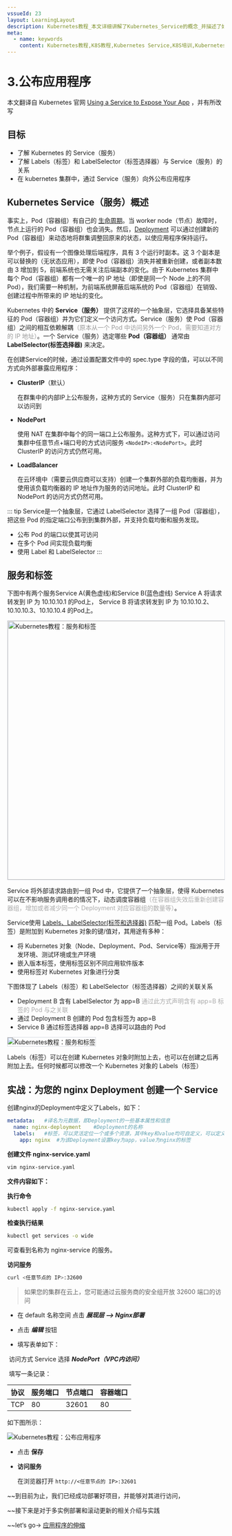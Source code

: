 ```yaml
---
vssueId: 23
layout: LearningLayout
description: Kubernetes教程_本文详细讲解了Kubernetes_Service的概念_并描述了如何使用kubectl_Kuboard创建一个Service_以使得部署在Kubernetes上的容器可以被访问
meta:
  - name: keywords
    content: Kubernetes教程,K8S教程,Kubernetes Service,K8S培训,Kubernetes培训
---
```


# 3.公布应用程序

<AdSenseTitle/>

本文翻译自 Kubernetes 官网 [Using a Service to Expose Your App](https://kubernetes.io/docs/tutorials/kubernetes-basics/expose/expose-intro/) ，并有所改写

## 目标

- 了解 Kubernetes 的 Service（服务）
- 了解 Labels（标签）和 LabelSelector（标签选择器）与 Service（服务）的关系
- 在 kubernetes 集群中，通过 Service（服务）向外公布应用程序

## Kubernetes Service（服务）概述

事实上，Pod（容器组）有自己的 [生命周期](https://kubernetes.io/docs/concepts/workloads/pods/pod-lifecycle/)。当 worker node（节点）故障时，节点上运行的 Pod（容器组）也会消失。然后，[Deployment](https://kubernetes.io/docs/concepts/workloads/controllers/deployment/) 可以通过创建新的 Pod（容器组）来动态地将群集调整回原来的状态，以使应用程序保持运行。

举个例子，假设有一个图像处理后端程序，具有 3 个运行时副本。这 3 个副本是可以替换的（无状态应用），即使 Pod（容器组）消失并被重新创建，或者副本数由 3 增加到 5，前端系统也无需关注后端副本的变化。由于 Kubernetes 集群中每个 Pod（容器组）都有一个唯一的 IP 地址（即使是同一个 Node 上的不同 Pod），我们需要一种机制，为前端系统屏蔽后端系统的 Pod（容器组）在销毁、创建过程中所带来的 IP 地址的变化。

Kubernetes 中的 **Service（服务）** 提供了这样的一个抽象层，它选择具备某些特征的 Pod（容器组）并为它们定义一个访问方式。Service（服务）使 Pod（容器组）之间的相互依赖解耦<font color="#999999">（原本从一个 Pod 中访问另外一个 Pod，需要知道对方的 IP 地址）</font>。一个 Service（服务）选定哪些 **Pod（容器组）** 通常由 **LabelSelector(标签选择器)** 来决定。

在创建Service的时候，通过设置配置文件中的 spec.type 字段的值，可以以不同方式向外部暴露应用程序：

- **ClusterIP**（默认）
  
  在群集中的内部IP上公布服务，这种方式的 Service（服务）只在集群内部可以访问到

- **NodePort**
  
  使用 NAT 在集群中每个的同一端口上公布服务。这种方式下，可以通过访问集群中任意节点+端口号的方式访问服务 `<NodeIP>:<NodePort>`。此时 ClusterIP 的访问方式仍然可用。

- **LoadBalancer**
  
  在云环境中（需要云供应商可以支持）创建一个集群外部的负载均衡器，并为使用该负载均衡器的 IP 地址作为服务的访问地址。此时 ClusterIP 和 NodePort 的访问方式仍然可用。

::: tip
Service是一个抽象层，它通过 LabelSelector 选择了一组 Pod（容器组），把这些 Pod 的指定端口公布到到集群外部，并支持负载均衡和服务发现。
* 公布 Pod 的端口以使其可访问
* 在多个 Pod 间实现负载均衡
* 使用 Label 和 LabelSelector
:::

## 服务和标签

下图中有两个服务Service A(黄色虚线)和Service B(蓝色虚线)
Service A 将请求转发到 IP 为 10.10.10.1 的Pod上，
Service B 将请求转发到 IP 为 10.10.10.2、10.10.10.3、10.10.10.4 的Pod上。

<img src="./expose.assets/module_04_services.svg" style="border: 1px solid #d7dae2; width: 600px;" alt="Kubernetes教程：服务和标签"></img>


Service 将外部请求路由到一组 Pod 中，它提供了一个抽象层，使得 Kubernetes 可以在不影响服务调用者的情况下，动态调度容器组<font color="#AAAAAA">（在容器组失效后重新创建容器组，增加或者减少同一个 Deployment 对应容器组的数量等）</font>。

Service使用 [Labels、LabelSelector(标签和选择器)](https://kubernetes.io/docs/concepts/overview/working-with-objects/labels) 匹配一组 Pod。Labels（标签）是附加到 Kubernetes 对象的键/值对，其用途有多种：

- 将 Kubernetes 对象（Node、Deployment、Pod、Service等）指派用于开发环境、测试环境或生产环境
- 嵌入版本标签，使用标签区别不同应用软件版本
- 使用标签对 Kubernetes 对象进行分类

下图体现了 Labels（标签）和 LabelSelector（标签选择器）之间的关联关系

* Deployment B 含有 LabelSelector 为 app=B <font color="#AAAAAA">通过此方式声明含有 app=B 标签的 Pod 与之关联</font>
* 通过 Deployment B 创建的 Pod 包含标签为 app=B
* Service B 通过标签选择器 app=B 选择可以路由的 Pod

<img src="./expose.assets/module_04_labels.svg" style="border: 1px solid #d7dae2; max-width: 600px;" alt="Kubernetes教程：服务和标签"></img>

Labels（标签）可以在创建 Kubernetes 对象时附加上去，也可以在创建之后再附加上去。任何时候都可以修改一个 Kubernetes 对象的 Labels（标签）

## 实战：为您的 nginx Deployment 创建一个 Service

<SharingBlock>

<el-tabs type="border-card">
<el-tab-pane label="使用kubectl">

创建nginx的Deployment中定义了Labels，如下：

``` yaml
metadata:	#译名为元数据，即Deployment的一些基本属性和信息
  name: nginx-deployment	#Deployment的名称
  labels:	#标签，可以灵活定位一个或多个资源，其中key和value均可自定义，可以定义多组
    app: nginx	#为该Deployment设置key为app，value为nginx的标签
```

**创建文件 nginx-service.yaml**

``` sh
vim nginx-service.yaml
```

**文件内容如下：**

<CodeSwitcher :languages="{comment:'有注释',nocomment:'无注释'}" :isolated="true">
<template v-slot:comment>

``` yaml
apiVersion: v1
kind: Service
metadata:
  name: nginx-service	#Service 的名称
  labels:     	#Service 自己的标签
    app: nginx	#为该 Service 设置 key 为 app，value 为 nginx 的标签
spec:	    #这是关于该 Service 的定义，描述了 Service 如何选择 Pod，如何被访问
  selector:	    #标签选择器
    app: nginx	#选择包含标签 app:nginx 的 Pod
  ports:
  - name: nginx-port	#端口的名字
    protocol: TCP	    #协议类型 TCP/UDP
    port: 80	        #集群内的其他容器组可通过 80 端口访问 Service
    nodePort: 32600   #通过任意节点的 32600 端口访问 Service
    targetPort: 80	#将请求转发到匹配 Pod 的 80 端口
  type: NodePort	#Serive的类型，ClusterIP/NodePort/LoaderBalancer
```
</template>
<template v-slot:nocomment>

``` yaml
apiVersion: v1
kind: Service
metadata:
  name: nginx-service
  labels:
    app: nginx
spec:
  selector:
    app: nginx
  ports:
  - name: nginx-port
    protocol: TCP
    port: 80
    nodePort: 32600
    targetPort: 80
  type: NodePort
```

</template>
</CodeSwitcher>

**执行命令**

``` sh
kubectl apply -f nginx-service.yaml
```

**检查执行结果**

``` sh
kubectl get services -o wide
```

可查看到名称为 nginx-service 的服务。

**访问服务**

``` sh
curl <任意节点的 IP>:32600
```
> 如果您的集群在云上，您可能通过云服务商的安全组开放 32600 端口的访问

</el-tab-pane>
<el-tab-pane label="使用Kuboard">

* 在 default 名称空间 点击 ***展现层 --> Nginx部署***

* 点击 ***编辑*** 按钮

* 填写表单如下：

​		访问方式 Service 选择 ***NodePort（VPC内访问）***

​		填写一条记录：

  | 协议 | 服务端口 | 节点端口 | 容器端口 |
  | ---- | -------- | -------- | -------- |
  | TCP  | 80       | 32601    | 80       |

如下图所示：

![Kubernetes教程：公布应用程序](./expose.assets/image-20190822211807469.png)

* 点击 **保存**

* **访问服务**

  在浏览器打开 `http://<任意节点的 IP>:32601`

</el-tab-pane>
</el-tabs>

~~到目前为止，我们已经成功部署好项目，并能够对其进行访问，

~~接下来是对于多实例部署和滚动更新的相关介绍与实践

~~let‘s go-> [应用程序的伸缩](./scale.html)

</SharingBlock>
